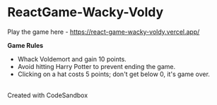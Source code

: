 # ReactGame-Wacky-Voldy
Play the game here - https://react-game-wacky-voldy.vercel.app/
<br />

 **Game Rules**
 <br />
 
- Whack Voldemort and gain 10 points.
- Avoid hitting Harry Potter to prevent ending the game.
- Clicking on a hat costs 5 points; don't get below 0, it's game over.






<br /> Created with CodeSandbox <br /> 

